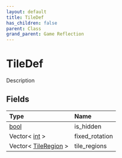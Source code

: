 ```yaml
---
layout: default
title: TileDef
has_children: false
parent: Class
grand_parent: Game Reflection
---
```

# TileDef
Description 

## Fields
| Type | Name |
|:-------------|:--------------|
| [bool](/game-reflection/components/bool.md) | is_hidden |
| Vector< [int](/game-reflection/enums/int.md) > | fixed_rotation |
| Vector< [TileRegion](/game-reflection/classes/tile_region.md) > | tile_regions |
